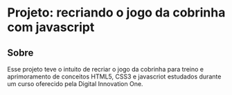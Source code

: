 # Projeto: recriando o jogo da cobrinha com javascript

## Sobre
Esse projeto teve o intuito de recriar o jogo da cobrinha para treino e aprimoramento de conceitos HTML5, CSS3 e javascriot estudados durante um curso oferecido pela Digital Innovation One.
